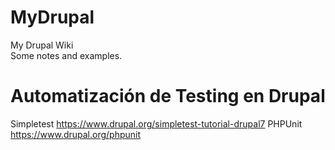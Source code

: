 # MyDrupal
My Drupal Wiki  
Some notes and examples.

# Automatización de Testing en Drupal

Simpletest
https://www.drupal.org/simpletest-tutorial-drupal7
PHPUnit
https://www.drupal.org/phpunit
